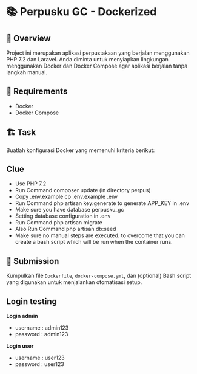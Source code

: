 # 📚 Perpusku GC - Dockerized

## 📌 Overview
Project ini merupakan aplikasi perpustakaan yang berjalan menggunakan PHP 7.2 dan Laravel. Anda diminta untuk menyiapkan lingkungan menggunakan Docker dan Docker Compose agar aplikasi berjalan tanpa langkah manual.

## 🚀 Requirements
- Docker
- Docker Compose

## 🏗️ Task
Buatlah konfigurasi Docker yang memenuhi kriteria berikut:

## Clue
- Use PHP 7.2
- Run Command composer update (in directory perpus)
- Copy .env.example cp .env.example .env
- Run Command php artisan key:generate to generate APP_KEY in .env
- Make sure you have database perpusku_gc
- Setting database configuration in .env
- Run Command php artisan migrate
- Also Run Command php artisan db:seed
- Make sure no manual steps are executed. to overcome that you can create a bash script which will be run when the container runs.

## 📜 Submission
Kumpulkan file `Dockerfile`, `docker-compose.yml`, dan (optional) Bash script yang digunakan untuk menjalankan otomatisasi setup.

## Login testing
**Login admin**
- username : admin123
- password : admin123

**Login user**
- username : user123
- password : user123

